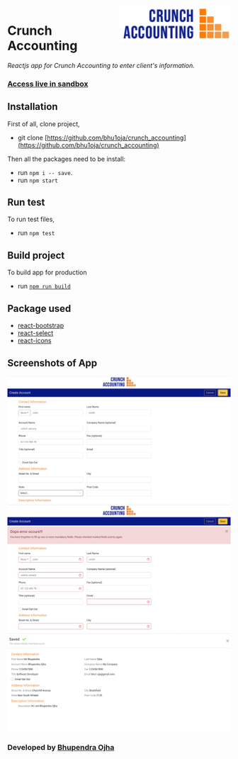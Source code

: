 <img src="src/assets/images/logo.png" height="80px"  align="right"/>

# Crunch Accounting

_Reactjs app for Crunch Accounting to enter client's information._

### [Access live in sandbox](https://codesandbox.io/s/crunch-accounting-5x214b)

## Installation

First of all, clone project,

- git clone [https://github.com/bhu1oja/crunch_accounting](https://github.com/bhu1oja/crunch_accounting)

Then all the packages need to be install:

- run `npm i -- save`.
- run `npm start`

## Run test

To run test files,

- run `npm test`

## Build project

To build app for production

- run [`npm run build`](https://reactjs.org/docs/optimizing-performance.html#use-the-production-build)

## Package used

- [react-bootstrap](https://react-bootstrap.github.io/)
- [react-select](https://react-select.com/home)
- [react-icons](https://react-icons.github.io/react-icons/)

## Screenshots of App

<img src="screenshots/s1.png" />
<img src="screenshots/s2.png" />
<img src="screenshots/s3.png" />

### Developed by [Bhupendra Ojha](http://bhupendraojha.engineer/)
